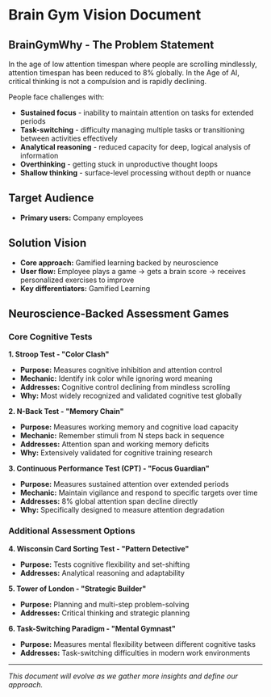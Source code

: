 # Brain Gym Vision Document

## BrainGymWhy - The Problem Statement

In the age of low attention timespan where people are scrolling mindlessly, attention timespan has been reduced to 8% globally. In the Age of AI, critical thinking is not a compulsion and is rapidly declining. 

People face challenges with:
- **Sustained focus** - inability to maintain attention on tasks for extended periods
- **Task-switching** - difficulty managing multiple tasks or transitioning between activities effectively
- **Analytical reasoning** - reduced capacity for deep, logical analysis of information
- **Overthinking** - getting stuck in unproductive thought loops
- **Shallow thinking** - surface-level processing without depth or nuance

## Target Audience
- **Primary users:** Company employees

## Solution Vision
- **Core approach:** Gamified learning backed by neuroscience
- **User flow:** Employee plays a game → gets a brain score → receives personalized exercises to improve
- **Key differentiators:** Gamified Learning

## Neuroscience-Backed Assessment Games

### Core Cognitive Tests
**1. Stroop Test - "Color Clash"**
- **Purpose:** Measures cognitive inhibition and attention control
- **Mechanic:** Identify ink color while ignoring word meaning
- **Addresses:** Cognitive control declining from mindless scrolling
- **Why:** Most widely recognized and validated cognitive test globally

**2. N-Back Test - "Memory Chain"**
- **Purpose:** Measures working memory and cognitive load capacity
- **Mechanic:** Remember stimuli from N steps back in sequence
- **Addresses:** Attention span and working memory deficits
- **Why:** Extensively validated for cognitive training research

**3. Continuous Performance Test (CPT) - "Focus Guardian"**
- **Purpose:** Measures sustained attention over extended periods
- **Mechanic:** Maintain vigilance and respond to specific targets over time
- **Addresses:** 8% global attention span decline directly
- **Why:** Specifically designed to measure attention degradation

### Additional Assessment Options
**4. Wisconsin Card Sorting Test - "Pattern Detective"**
- **Purpose:** Tests cognitive flexibility and set-shifting
- **Addresses:** Analytical reasoning and adaptability

**5. Tower of London - "Strategic Builder"**
- **Purpose:** Planning and multi-step problem-solving
- **Addresses:** Critical thinking and strategic planning

**6. Task-Switching Paradigm - "Mental Gymnast"**
- **Purpose:** Measures mental flexibility between different cognitive tasks
- **Addresses:** Task-switching difficulties in modern work environments

---
*This document will evolve as we gather more insights and define our approach.*